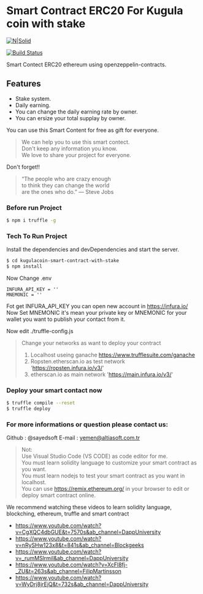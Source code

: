 # Smart Contract ERC20 For Kugula coin with stake 

[![N|Solid](https://kugulacoin.com/logo-256x256.png)](https://nodesource.com/products/nsolid)

[![Build Status](https://travis-ci.org/joemccann/dillinger.svg?branch=master)](https://travis-ci.org/joemccann/dillinger) 

Smart Contect ERC20 ethereum using openzeppelin-contracts. 

## Features

  - Stake system.
  - Daily earning.
  - You can change the daily earning rate by owner.
  - You can ersize your total supplay by owner.

You can use this Smart Content for free as gift for everyone.

> We can help you to use this smart contect.\
> Don't keep any information you know.\
> We love to share your project for everyone.

Don't forget!!

> “The people who are crazy enough\
> to think they can change the world \
> are the ones who do.” — Steve Jobs

### Before run Project 

```sh
$ npm i truffle -g
```

### Tech To Run Project

Install the dependencies and devDependencies and start the server.

```sh
$ cd kugulacoin-smart-contract-with-stake
$ npm install 
```

Now Change .env 

```envfile
INFURA_API_KEY = ''
MNEMONIC = ''
```

Fot get INFURA_API_KEY you can open new account in https://infura.io/
Now Set MNEMONIC it's mean your private key or MNEMONIC for your wallet you want to publish your contact from it.


Now edit ./truffle-config.js

> Change your networks as want to deploy your contract
> 1. Localhost useing ganache https://www.trufflesuite.com/ganache
> 2. Ropsten.etherscan.io as test network 'https://ropsten.infura.io/v3/'
> 3. etherscan.io as main network  'https://main.infura.io/v3/'

### Deploy your smart contact now

```sh
$ truffle compile --reset
$ truffle deploy
```

### For more informations or question please contact us:

Github : @sayedsoft
E-mail : yemen@altiasoft.com.tr

> Not:\
> Use Visual Studio Code (VS CODE) as code editor for me.\
> You must learn solidity language to customize your smart contract as you want.\
> You must learn nodejs to test your smart contract as you want in localhost.\
> You can use https://remix.ethereum.org/ in your browser to edit or deploy smart contract online.

We recommend watching these videos to learn solidity language, blockching, ethereum, truffle and smart contract

- https://www.youtube.com/watch?v=CgXQC4dbGUE&t=7570s&ab_channel=DappUniversity
- https://www.youtube.com/watch?v=nRySHw123x8&t=841s&ab_channel=Blockgeeks
- https://www.youtube.com/watch?v=_rumMSlrmiI&ab_channel=DappUniversity
- https://www.youtube.com/watch?v=XcFl8fj-_ZU&t=263s&ab_channel=FilipMartinsson
- https://www.youtube.com/watch?v=WyDrj8jrEjQ&t=732s&ab_channel=DappUniversity




[//]: # (These are reference links used in the body of this note and get stripped out when the markdown processor does its job. There is no need to format nicely because it shouldn't be seen. Thanks SO - http://stackoverflow.com/questions/4823468/store-comments-in-markdown-syntax)


   [dill]: <https://github.com/joemccann/dillinger>
   [git-repo-url]: <https://github.com/joemccann/dillinger.git>
   [john gruber]: <http://daringfireball.net>
   [df1]: <http://daringfireball.net/projects/markdown/>
   [markdown-it]: <https://github.com/markdown-it/markdown-it>
   [Ace Editor]: <http://ace.ajax.org>
   [node.js]: <http://nodejs.org>
   [Twitter Bootstrap]: <http://twitter.github.com/bootstrap/>
   [jQuery]: <http://jquery.com>
   [@tjholowaychuk]: <http://twitter.com/tjholowaychuk>
   [express]: <http://expressjs.com>
   [AngularJS]: <http://angularjs.org>
   [Gulp]: <http://gulpjs.com>

   [PlDb]: <https://github.com/joemccann/dillinger/tree/master/plugins/dropbox/README.md>
   [PlGh]: <https://github.com/joemccann/dillinger/tree/master/plugins/github/README.md>
   [PlGd]: <https://github.com/joemccann/dillinger/tree/master/plugins/googledrive/README.md>
   [PlOd]: <https://github.com/joemccann/dillinger/tree/master/plugins/onedrive/README.md>
   [PlMe]: <https://github.com/joemccann/dillinger/tree/master/plugins/medium/README.md>
   [PlGa]: <https://github.com/RahulHP/dillinger/blob/master/plugins/googleanalytics/README.md>


